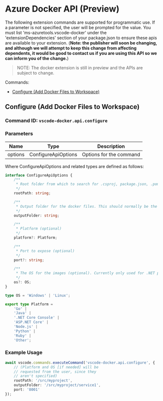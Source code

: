 # Azure Docker API (Preview)

The following extension commands are supported for programmatic use. If a parameter is not specified, the user will be prompted for the value. You must list 'ms-azuretools.vscode-docker' under the 'extensionDependencies' section of your package.json to ensure these apis are available to your extension.  (**Note: the publisher will soon be changing, and although we will attempt to keep this change from affecting dependents, it would be good to contact us if you are using this API so we can inform you of the change.**)

> NOTE: The docker extension is still in preview and the APIs are subject to change.

Commands:

* [Configure (Add Docker Files to Workspace)](#configure-add-docker-files-to-workspace)

## Configure (Add Docker Files to Workspace)

### Command ID: `vscode-docker.api.configure`

### Parameters

|Name|Type|Description|
|---|---|---|
|options|ConfigureApiOptions|Options for the command

Where ConfigureApiOptions and related types are defined as follows:

```typescript
interface ConfigureApiOptions {
    /**
     * Root folder from which to search for .csproj, package.json, .pom or .gradle files
     */
    rootPath: string;

    /**
     * Output folder for the docker files. This should normally be the same as rootPath or a descendent of it.
     */
    outputFolder: string;

    /**
     * Platform (optional)
     */
    platform?: Platform;

    /**
     * Port to expose (optional)
     */
    port?: string;

    /**
     * The OS for the images (optional). Currently only used for .NET platforms.
     */
    os?: OS;
}

type OS = 'Windows' | 'Linux';

export type Platform =
    'Go' |
    'Java' |
    '.NET Core Console' |
    'ASP.NET Core' |
    'Node.js' |
    'Python' |
    'Ruby' |
    'Other';
```

### Example Usage

```typescript
await vscode.commands.executeCommand('vscode-docker.api.configure', {
    // (Platform and OS [if needed] will be
    // requested from the user, since they
    // aren't specified)
    rootPath: '/src/myproject',
    outputFolder: '/src/myproject/service1',
    port: '8001'
});
```
